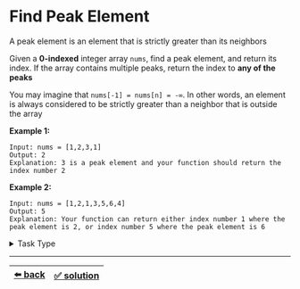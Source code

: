 # Find Peak Element

A peak element is an element that is strictly greater than its neighbors

Given a __0-indexed__ integer array `nums`, find a peak element, and return its index. If the array contains multiple peaks, return the index to __any of the peaks__

You may imagine that `nums[-1] = nums[n] = -∞`. In other words, an element is always considered to be strictly greater than a neighbor that is outside the array

__Example 1:__

```
Input: nums = [1,2,3,1]
Output: 2
Explanation: 3 is a peak element and your function should return the index number 2
```

__Example 2:__

```
Input: nums = [1,2,1,3,5,6,4]
Output: 5
Explanation: Your function can return either index number 1 where the peak element is 2, or index number 5 where the peak element is 6
```

<details>

<summary>Task Type</summary>

This is simply a type of task where we iterate an array using one pointer (pointer is when we save number to variable like `i` and use `i` as an index of the array and increment `i` per iteration) and get the solution

__Note:__ just to be clear, iteration is the code that runs inside the braces of the for-loop (each time the same code is run but with different values of the variable `i` for example starting at 0 and ending with the index of the last element of the array)

We have already seen a similar task called [Love Triangle](../../cheatsheet/love-triangles.js). To solve that task we also simply iterate an array (and do certain things as we iterate it of course)

__Note:__ in the Love Triangle task as we iterate the array we also employ a technique where we use _values_ of elements of the array as _indexes_ (in order to check if there is a cycle)

</details>

---

| [:arrow_left: back](../task-type.md) | [:white_check_mark: solution](./solution.js) |
| :---: | :---: |
